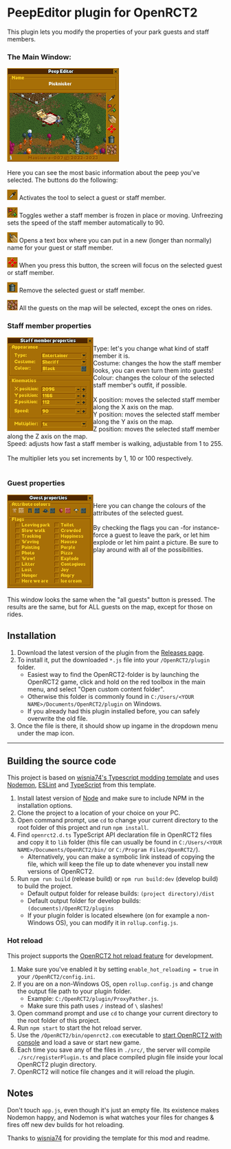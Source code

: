 # PeepEditor plugin for OpenRCT2

This plugin lets you modify the properties of your park guests and staff members.

### The Main Window:

![(The main window of Peep Editor)](https://raw.githubusercontent.com/Manticore-007/OpenRCT2-PeepEditor/main/img/main%20window.png)

Here you can see the most basic information about the peep you've selected. The buttons do the following:

![(Select a peep)](https://raw.githubusercontent.com/Manticore-007/OpenRCT2-PeepEditor/main/img/pipette.png)
Activates the tool to select a guest or staff member.

![(Select a peep)](https://raw.githubusercontent.com/Manticore-007/OpenRCT2-PeepEditor/main/img/freeze.png)
Toggles wether a staff member is frozen in place or moving. Unfreezing sets the speed of the staff member automatically to 90.

![(Select a peep)](https://raw.githubusercontent.com/Manticore-007/OpenRCT2-PeepEditor/main/img/rename.png)
Opens a text box where you can put in a new (longer than normally) name for your guest or staff member.

![(Select a peep)](https://raw.githubusercontent.com/Manticore-007/OpenRCT2-PeepEditor/main/img/locate.png)
When you press this button, the screen will focus on the selected guest or staff member.

![(Select a peep)](https://raw.githubusercontent.com/Manticore-007/OpenRCT2-PeepEditor/main/img/remove.png)
Remove the selected guest or staff member.

![(Select a peep)](https://raw.githubusercontent.com/Manticore-007/OpenRCT2-PeepEditor/main/img/allguests.png)
All the guests on the map will be selected, except the ones on rides.

### Staff member properties

<img src= "https://raw.githubusercontent.com/Manticore-007/OpenRCT2-PeepEditor/main/img/staff.png" align="left" />
<br>
Type: let's you change what kind of staff member it is.<br>
Costume: changes the how the staff member looks, you can even turn them into guests!<br>
Colour: changes the colour of the selected staff member's outfit, if possible.<br>
<br>
X position: moves the selected staff member along the X axis on the map.<br>
Y position: moves the selected staff member along the Y axis on the map.<br>
Z position: moves the selected staff member along the Z axis on the map.<br>
Speed: adjusts how fast a staff member is walking, adjustable from 1 to 255.<br>
<br>
The multiplier lets you set increments by 1, 10 or 100 respectively.<br>
<br clear="left"/>

### Guest properties

<img src= "https://raw.githubusercontent.com/Manticore-007/OpenRCT2-PeepEditor/main/img/guest.png" align="left" />
<br>
Here you can change the colours of the attributes of the selected guest.<br>
<br>
By checking the flags you can -for instance- force a guest to leave the park, or let him explode or let him paint a picture. Be sure to play around with all of the possibilities.
<br><br><br><br><br>
<br clear="left"/>

This window looks the same when the "all guests" button is pressed. The results are the same, but for ALL guests on the map, except for those on rides.

## Installation

1. Download the latest version of the plugin from the [Releases page](https://github.com/Manticore-007/OpenRCT2-PeepEditor/releases/tag/v23.1.1).
2. To install it, put the downloaded `*.js` file into your `/OpenRCT2/plugin` folder.
    - Easiest way to find the OpenRCT2-folder is by launching the OpenRCT2 game, click and hold on the red toolbox in the main menu, and select "Open custom content folder".
    - Otherwise this folder is commonly found in `C:/Users/<YOUR NAME>/Documents/OpenRCT2/plugin` on Windows.
    - If you already had this plugin installed before, you can safely overwrite the old file.
3. Once the file is there, it should show up ingame in the dropdown menu under the map icon.

---

## Building the source code

This project is based on [wisnia74's Typescript modding template](https://github.com/wisnia74/openrct2-typescript-mod-template) and uses [Nodemon](https://nodemon.io/), [ESLint](https://eslint.org/) and [TypeScript](https://www.typescriptlang.org/) from this template.

1. Install latest version of [Node](https://nodejs.org/en/) and make sure to include NPM in the installation options.
2. Clone the project to a location of your choice on your PC.
3. Open command prompt, use `cd` to change your current directory to the root folder of this project and run `npm install`.
4. Find `openrct2.d.ts` TypeScript API declaration file in OpenRCT2 files and copy it to `lib` folder (this file can usually be found in `C:/Users/<YOUR NAME>/Documents/OpenRCT2/bin/` or `C:/Program Files/OpenRCT2/`).
    - Alternatively, you can make a symbolic link instead of copying the file, which will keep the file up to date whenever you install new versions of OpenRCT2.
5. Run `npm run build` (release build) or `npm run build:dev` (develop build) to build the project.
    - Default output folder for release builds: `(project directory)/dist`
    - Default output folder for develop builds: `(documents)/OpenRCT2/plugins`
    - If your plugin folder is located elsewhere (on for example a non-Windows OS), you can modify it in `rollup.config.js`.

### Hot reload

This project supports the [OpenRCT2 hot reload feature](https://github.com/OpenRCT2/OpenRCT2/blob/master/distribution/scripting.md#writing-scripts) for development.

1. Make sure you've enabled it by setting `enable_hot_reloading = true` in your `/OpenRCT2/config.ini`.
2. If you are on a non-Windows OS, open `rollup.config.js` and change the output file path to your plugin folder.
    - Example: `C:/OpenRCT2/plugin/ProxyPather.js`.
    - Make sure this path uses `/` instead of `\` slashes!
3. Open command prompt and use `cd` to change your current directory to the root folder of this project.
4. Run `npm start` to start the hot reload server.
5. Use the `/OpenRCT2/bin/openrct2.com` executable to [start OpenRCT2 with console](https://github.com/OpenRCT2/OpenRCT2/blob/master/distribution/scripting.md#writing-scripts) and load a save or start new game.
6. Each time you save any of the files in `./src/`, the server will compile `./src/registerPlugin.ts` and place compiled plugin file inside your local OpenRCT2 plugin directory.
7. OpenRCT2 will notice file changes and it will reload the plugin.

## Notes

Don't touch `app.js`, even though it's just an empty file. Its existence makes Nodemon happy, and Nodemon is what watches your files for changes & fires off new dev builds for hot reloading.

Thanks to [wisnia74](https://github.com/wisnia74/openrct2-typescript-mod-template) for providing the template for this mod and readme.
